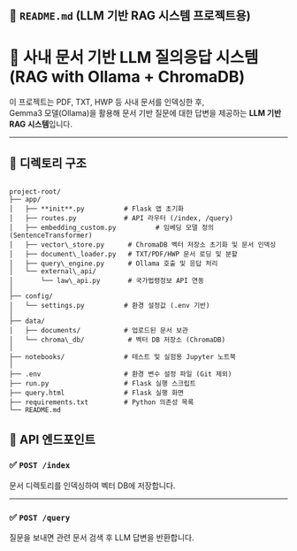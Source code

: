 ## 📄 `README.md` (LLM 기반 RAG 시스템 프로젝트용)


# 🧠 사내 문서 기반 LLM 질의응답 시스템 (RAG with Ollama + ChromaDB)

이 프로젝트는 PDF, TXT, HWP 등 사내 문서를 인덱싱한 후,  
Gemma3 모델(Ollama)을 활용해 문서 기반 질문에 대한 답변을 제공하는 **LLM 기반 RAG 시스템**입니다.

---

## 📁 디렉토리 구조

```

project-root/
├── app/
│   ├── **init**.py          # Flask 앱 초기화
│   ├── routes.py            # API 라우터 (/index, /query)
│   ├── embedding_custom.py          # 임베딩 모델 정의 (SentenceTransformer)
│   ├── vector\_store.py      # ChromaDB 벡터 저장소 초기화 및 문서 인덱싱
│   ├── document\_loader.py   # TXT/PDF/HWP 문서 로딩 및 분할
│   ├── query\_engine.py      # Ollama 호출 및 응답 처리
│   └── external\_api/
│       └── law\_api.py       # 국가법령정보 API 연동
│
├── config/
│   └── settings.py          # 환경 설정값 (.env 기반)
│
├── data/
│   ├── documents/           # 업로드된 문서 보관
│   └── chroma\_db/           # 벡터 DB 저장소 (ChromaDB)
│
├── notebooks/               # 테스트 및 실험용 Jupyter 노트북
│
├── .env                     # 환경 변수 설정 파일 (Git 제외)
├── run.py                   # Flask 실행 스크립트
├── query.html               # Flask 실행 화면
├── requirements.txt         # Python 의존성 목록
└── README.md
```
## 🔗 API 엔드포인트

### ✅ `POST /index`

문서 디렉토리를 인덱싱하여 벡터 DB에 저장합니다.

---

### ✅ `POST /query`

질문을 보내면 관련 문서 검색 후 LLM 답변을 반환합니다.